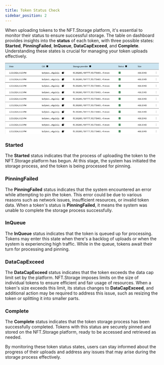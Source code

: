 ```yaml
---
title: Token Status Check
sidebar_position: 2
---
```


When uploading tokens to the NFT.Storage platform, it's essential to monitor their status to ensure successful storage. The table on dashboard provides insights into the **status** of each token, with three possible states: **Started**, **PinningFailed**, **InQueue**, **DataCapExceed**, and **Complete**. Understanding these states is crucial for managing your token uploads effectively.

![Upload Modal](../../static/img/dashboard-table.png)

### Started

The **Started** status indicates that the process of uploading the token to the NFT.Storage platform has begun. At this stage, the system has initiated the storage process, and the token is being processed for pinning.

### PinningFailed

The **PinningFailed** status indicates that the system encountered an error while attempting to pin the token. This error could be due to various reasons such as network issues, insufficient resources, or invalid token data. When a token's status is **PinningFailed**, it means the system was unable to complete the storage process successfully.

### InQueue

The **InQueue** status indicates that the token is queued up for processing. Tokens may enter this state when there's a backlog of uploads or when the system is experiencing high traffic. While in the queue, tokens await their turn for processing and pinning.

### DataCapExceed

The **DataCapExceed** status indicates that the token exceeds the data cap limit set by the platform. NFT.Storage imposes limits on the size of individual tokens to ensure efficient and fair usage of resources. When a token's size exceeds this limit, its status changes to **DataCapExceed**, and additional action may be required to address this issue, such as resizing the token or splitting it into smaller parts.

### Complete

The **Complete** status indicates that the token storage process has been successfully completed. Tokens with this status are securely pinned and stored on the NFT.Storage platform, ready to be accessed and retrieved as needed.

By monitoring these token status states, users can stay informed about the progress of their uploads and address any issues that may arise during the storage process effectively.
